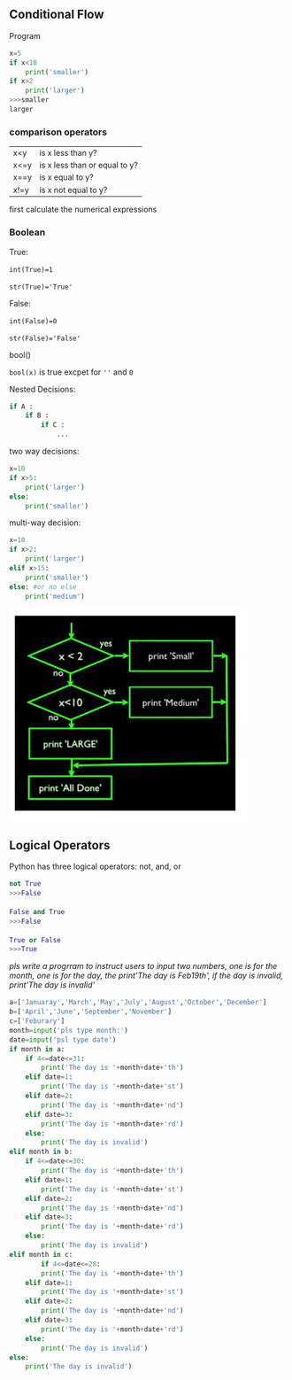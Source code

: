 ## Conditional Flow
Program
```python
x=5
if x<10
    print('smaller')
if x>2
    print('larger')
>>>smaller
larger
```

### comparison operators

| | |
| --- | --- |
| x<y | is x less than y? |
| x<=y | is x less than or equal to y? |
| x==y | is x equal to y? |
| x!=y | is x not equal to y? |

first calculate the numerical expressions

### Boolean

True: 

`int(True)=1`

`str(True)='True'`

False:

`int(False)=0`

`str(False)='False'`

bool()

`bool(x)` is true excpet for `''` and `0`

Nested Decisions:

```python
if A :
    if B :
        if C :
            ...
```

two way decisions:

```python
x=10
if x>5:
    print('larger')
else: 
    print('smaller')
```

multi-way decision:
```python
x=10
if x>2:
    print('larger')
elif x>15:
    print('smaller')
else: #or no else
    print('medium')
```

![avatar](img/9.22.1.png)

## Logical Operators

Python has three logical operators: not, and, or

```python
not True
>>>False

False and True
>>>False

True or False
>>>True
```

*pls write a progrram to instruct users to input two numbers, one is for the month, one is for the day, the print'The day is Feb19th', if the day is invalid, print'The day is invalid'*
```python
a=['Januaray','March','May','July','August','October','December']
b=['April','June','September','November']
c=['Feburary']
month=input('pls type month:')
date=input('psl type date')
if month in a:
    if 4<=date<=31:
        print('The day is '+month+date+'th')
    elif date=1:
        print('The day is '+month+date+'st')
    elif date=2:
        print('The day is '+month+date+'nd')
    elif date=3:
        print('The day is '+month+date+'rd')
    else:
        print('The day is invalid')
elif month in b:
    if 4<=date<=30:
        print('The day is '+month+date+'th')
    elif date=1:
        print('The day is '+month+date+'st')
    elif date=2:
        print('The day is '+month+date+'nd')
    elif date=3:
        print('The day is '+month+date+'rd')
    else:
        print('The day is invalid')
elif month in c:
        if 4<=date<=28:
        print('The day is '+month+date+'th')
    elif date=1:
        print('The day is '+month+date+'st')
    elif date=2:
        print('The day is '+month+date+'nd')
    elif date=3:
        print('The day is '+month+date+'rd')
    else:
        print('The day is invalid')
else:
    print('The day is invalid')
```